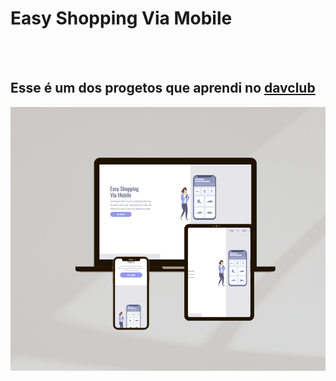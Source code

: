 <h1>Easy Shopping Via Mobile</h1>
<br>
<br>
<h2>Esse é um dos progetos que aprendi no <a href="https://rodolfomori.com.br/davclub">davclub</a></h2>
<img src="https://raw.githubusercontent.com/donizeteedson11/meu-progeto-git-06/7060b7abbe6d107484f85cc3c28b3a542db1ebf9/Design%20davclub.png">
